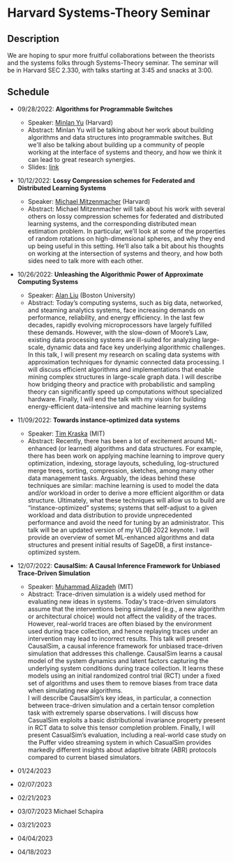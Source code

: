 # Harvard Systems-Theory Seminar

## Description
We are hoping to spur more fruitful collaborations between the theorists and the systems folks through Systems-Theory seminar. The seminar will be in Harvard SEC 2.330, with talks starting at 3:45 and snacks at 3:00.

## Schedule

- 09/28/2022: **Algorithms for Programmable Switches**
  * Speaker: [Minlan Yu](http://minlanyu.seas.harvard.edu/) (Harvard)
  * Abstract: Minlan Yu will be talking about her work about building algorithms and data structures into programmable switches.  But we'll also be talking about building up a community of people working at the interface of systems and theory, and how we think it can lead to great research synergies.  
  * Slides: [link](slides/theosys-22fall-1.pptx)
- 10/12/2022: **Lossy Compression schemes for Federated and Distributed Learning Systems**
  * Speaker: [Michael Mitzenmacher](https://www.eecs.harvard.edu/~michaelm/) (Harvard)
  * Abstract: Michael Mitzenmacher will talk about his work with several others on lossy compression schemes for federated and distributed learning systems, and the corresponding distributed mean estimation problem.  In particular, we’ll look at some of the properties of random rotations on high-dimensional spheres, and why they end up being useful in this setting. He’ll also talk a bit about his thoughts on working at the intersection of systems and theory, and how both sides need to talk more with each other.

- 10/26/2022: **Unleashing the Algorithmic Power of Approximate Computing Systems**
  * Speaker: [Alan Liu](https://zaoxing.github.io/) (Boston University)
  * Abstract: Today’s computing systems, such as big data, networked, and steaming analytics systems, face increasing demands on performance, reliability, and energy efficiency. In the last few decades, rapidly evolving microprocessors have largely fulfilled these demands. However, with the slow-down of Moore’s Law, existing data processing systems are ill-suited for analyzing large-scale, dynamic data and face key underlying algorithmic challenges.
In this talk, I will present my research on scaling data systems with approximation techniques for dynamic connected data processing. I will discuss efficient algorithms and implementations that enable mining complex structures in large-scale graph data. I will describe how bridging theory and practice with probabilistic and sampling theory can significantly speed up computations without specialized hardware. Finally, I will end the talk with my vision for building energy-efficient data-intensive and machine learning systems
 
- 11/09/2022: **Towards instance-optimized data systems**
  * Speaker: [Tim Kraska](https://people.csail.mit.edu/kraska/) (MIT)
  * Abstract: Recently, there has been a lot of excitement around ML-enhanced (or learned) algorithms and data structures. For example, there has been work on applying machine learning to improve query optimization, indexing, storage layouts, scheduling, log-structured merge trees, sorting, compression, sketches, among many other data management tasks. Arguably, the ideas behind these techniques are similar: machine learning is used to model the data and/or workload in order to derive a more efficient algorithm or data structure. Ultimately, what these techniques will allow us to build are “instance-optimized” systems; systems that self-adjust to a given workload and data distribution to provide unprecedented performance and avoid the need for tuning by an administrator.
This talk will be an updated version of my VLDB 2022 keynote. I will  provide an overview of somet ML-enhanced algorithms and data structures and present initial results of SageDB, a first instance-optimized system. 


- 12/07/2022: **CausalSim: A Causal Inference Framework for Unbiased Trace-Driven Simulation**
  * Speaker: [Muhammad Alizadeh](https://people.csail.mit.edu/alizadeh/) (MIT)
  * Abstract: Trace-driven simulation is a widely used method for evaluating new ideas in systems. Today's trace-driven simulators assume that the interventions being simulated (e.g., a new algorithm or architectural choice) would not affect the validity of the traces. However, real-world traces are often biased by the environment used during trace collection, and hence replaying traces under an intervention may lead to incorrect results. This talk will present CausalSim, a causal inference framework for unbiased trace-driven simulation that addresses this challenge. CausalSim learns a causal model of the system dynamics and latent factors capturing the underlying system conditions during trace collection. It learns these models using an initial randomized control trial (RCT) under a fixed set of algorithms and uses them to remove biases from trace data when simulating new algorithms.<br />I will describe CausalSim’s key ideas, in particular, a connection between trace-driven simulation and a certain tensor completion task with extremely sparse observations. I will discuss how CasualSim exploits a basic distributional invariance property present in RCT data to solve this tensor completion problem. Finally, I will present CasualSim’s evaluation, including a real-world case study on the Puffer video streaming system in which CasualSim provides markedly different insights about adaptive bitrate (ABR) protocols compared to current biased simulators.

- 01/24/2023
- 02/07/2023
- 02/21/2023
- 03/07/2023 Michael Schapira
- 03/21/2023
- 04/04/2023
- 04/18/2023
